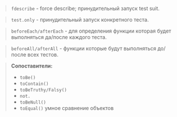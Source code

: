 > `fdescribe` - force describe; принудительный запуск test suit.

> `test.only` - принудительный запуск конкретного теста.

> `beforeEach/afterEach` - для определения функции которая будет выполняться да/после каждого теста.

> `beforeAll/afterAll` - функции которые будут выполняться до/после всех тестов.

> **Сопоставители:**
> - `toBe()`  
> - `toContain()`  
> - `toBeTruthy/Falsy()`  
> - `not.`  
> - `toBeNull()`  
> - `toEqual()`  умное сравнение объектов

